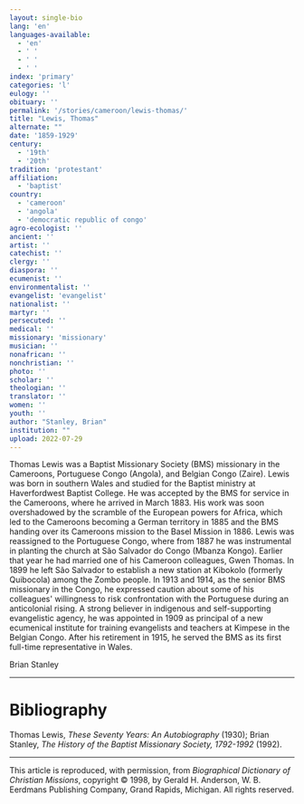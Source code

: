 ```yaml
---
layout: single-bio
lang: 'en'
languages-available:
  - 'en'
  - ' '
  - ' '
  - ' '
index: 'primary'
categories: 'l'
eulogy: ''
obituary: ''
permalink: '/stories/cameroon/lewis-thomas/'
title: "Lewis, Thomas"
alternate: ""
date: '1859-1929'
century:
  - '19th'
  - '20th'
tradition: 'protestant'
affiliation:
  - 'baptist'
country:
  - 'cameroon'
  - 'angola'
  - 'democratic republic of congo'
agro-ecologist: ''
ancient: ''
artist: ''
catechist: ''
clergy: ''
diaspora: ''
ecumenist: ''
environmentalist: ''
evangelist: 'evangelist'
nationalist: ''
martyr: ''
persecuted: ''
medical: ''
missionary: 'missionary'
musician: ''
nonafrican: ''
nonchristian: ''
photo: ''
scholar: ''
theologian: ''
translator: ''
women: ''
youth: ''
author: "Stanley, Brian"
institution: ""
upload: 2022-07-29
---
```




Thomas Lewis was a Baptist Missionary Society (BMS) missionary in the Cameroons, Portuguese Congo (Angola), and Belgian Congo (Zaire). Lewis was born in southern Wales and studied for the Baptist ministry at Haverfordwest Baptist College. He was accepted by the BMS for service in the Cameroons, where he arrived in March 1883. His work was soon overshadowed by the scramble of the European powers for Africa, which led to the Cameroons becoming a German territory in 1885 and the BMS handing over its Cameroons mission to the Basel Mission in 1886. Lewis was reassigned to the Portuguese Congo, where from 1887 he was instrumental in planting the church at São Salvador do Congo (Mbanza Kongo). Earlier that year he had married one of his Cameroon colleagues, Gwen Thomas. In 1899 he left São Salvador to establish a new station at Kibokolo (formerly Quibocola) among the Zombo people. In 1913 and 1914, as the senior BMS missionary in the Congo, he expressed caution about some of his colleagues' willingness to risk confrontation with the Portuguese during an anticolonial rising. A strong believer in indigenous and self-supporting evangelistic agency, he was appointed in 1909 as principal of a new ecumenical institute for training evangelists and teachers at Kimpese in the Belgian Congo. After his retirement in 1915, he served the BMS as its first full-time representative in Wales.

Brian Stanley

---

# Bibliography

Thomas Lewis, *These Seventy Years: An Autobiography* (1930); Brian Stanley, *The History of the Baptist Missionary Society, 1792-1992* (1992).

---

This article is reproduced, with permission, from *Biographical Dictionary of Christian Missions*, copyright © 1998, by Gerald H. Anderson, W. B. Eerdmans Publishing Company, Grand Rapids, Michigan. All rights reserved.
